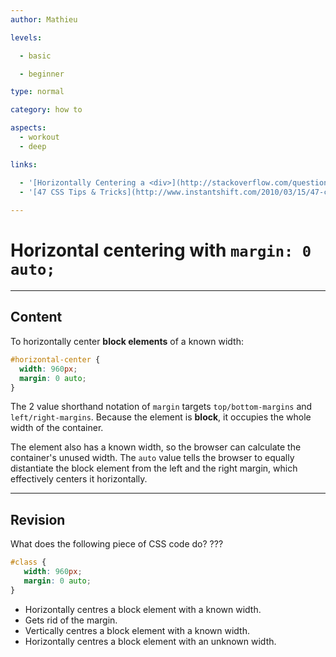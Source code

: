 ```yaml
---
author: Mathieu

levels:

  - basic

  - beginner

type: normal

category: how to

aspects:
  - workout
  - deep

links:

  - '[Horizontally Centering a <div>](http://stackoverflow.com/questions/618097/how-do-you-easily-horizontally-center-a-div-using-css){website}'
  - '[47 CSS Tips & Tricks](http://www.instantshift.com/2010/03/15/47-css-tips-tricks-to-take-your-site-to-the-next-level/){website}'
  
---
```


# Horizontal centering with `margin: 0 auto;`

---
## Content

To horizontally center **block elements** of a known width:

```css
#horizontal-center {
  width: 960px;
  margin: 0 auto;
}
```

The 2 value shorthand notation of `margin` targets `top/bottom-margins` and `left/right-margins`. Because the element is **block**, it occupies the whole width of the container.

The element also has a known width, so the browser can calculate the container's unused width. The `auto` value tells the browser to equally distantiate the block element from the left and the right margin, which effectively centers it horizontally.

---
## Revision

What does the following piece of CSS code do? ???

```css
#class {
   width: 960px;
   margin: 0 auto;
}
```

* Horizontally centres a block element with a known width.
* Gets rid of the margin.
* Vertically centres a block element with a known width.
* Horizontally centres a block element with an unknown width.

